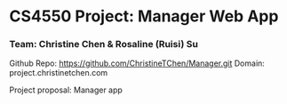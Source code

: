# CS4550 Project: Manager Web App

### Team: Christine Chen & Rosaline (Ruisi) Su

Github Repo: https://github.com/ChristineTChen/Manager.git
Domain: project.christinetchen.com

Project proposal: Manager app
